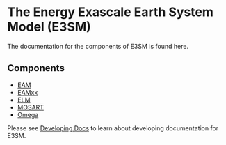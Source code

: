 # The Energy Exascale Earth System Model (E3SM)

The documentation for the components of E3SM is found here.

## Components

- [EAM](./EAM/index.md)
- [EAMxx](./EAMxx/index.md)
- [ELM](./ELM/index.md)
- [MOSART](./MOSART/index.md)
- [Omega](./Omega/index.md)

Please see [Developing Docs](https://acme-climate.atlassian.net/wiki/spaces/DOC/pages/3924787306/Developing+Documentation) to learn about developing documentation for E3SM.
